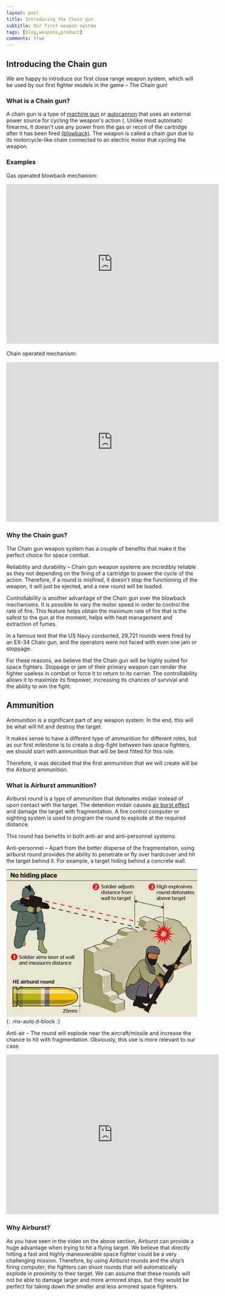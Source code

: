 ```yaml
---
layout: post
title: Introducing the Chain gun
subtitle: Our first weapon system
tags: [blog,weapons,product]
comments: true
---
```


## Introducing the Chain gun

We are happy to introduce our first close range weapon system, which will be used by our first fighter models in the game – The Chain gun!

### What is a Chain gun?

A chain gun is a type of [machine gun]( https://en.wikipedia.org/wiki/Machine_gun) or [autocannon](https://en.wikipedia.org/wiki/Autocannon) that uses an external power source for cycling the weapon's action (. Unlike most automatic firearms, it doesn’t use any power from the gas or recoil of the cartridge after it has been fired [(blowback)]( https://en.wikipedia.org/wiki/Blowback_(firearms)). The weapon is called a chain gun due to its motorcycle-like chain connected to an electric motor that cycling the weapon.

### Examples

Gas operated blowback mechanism:

<iframe width="560" height="420" src="https://www.youtube.com/watch?v=60ksyOJyOZg" frameborder="0" allowfullscreen>
</iframe>


Chain operated mechanism:

<iframe width="560" height="420" src="https://www.youtube.com/watch?v=CAqWpfMApIs" frameborder="0" allowfullscreen></iframe>

### Why the Chain gun?

The Chain gun weapon system has a couple of benefits that make it the perfect choice for space combat. 

Reliability and durability – Chain gun weapon systems are incredibly reliable as they not depending on the firing of a cartridge to power the cycle of the action. Therefore, if a round is misfired, it doesn’t stop the functioning of the weapon, it will just be ejected, and a new round will be loaded.

Controllability is another advantage of the Chain gun over the blowback mechanisms.  It is possible to vary the motor speed in order to control the rate of fire. This feature helps obtain the maximum rate of fire that is the safest to the gun at the moment, helps with heat management and extraction of fumes. 

In a famous test that the US Navy conducted, 29,721 rounds were fired by an EX-34 Chain gun, and the operators were not faced with even one jam or stoppage. 

For these reasons, we believe that the Chain gun will be highly suited for space fighters. Stoppage or jam of their primary weapon can render the fighter useless in combat or force it to return to its carrier. The controllability allows it to maximize its firepower, increasing its chances of survival and the ability to win the fight. 

## Ammunition 

Ammunition is a significant part of any weapon system. In the end, this will be what will hit and destroy the target.

It makes sense to have a different type of ammunition for different roles, but as our first milestone is to create a dog-fight between two space fighters, we should start with ammunition that will be best fitted for this role.

Therefore, it was decided that the first ammunition that we will create will be the Airburst ammunition. 

### What is Airburst ammunition?

Airburst round is a type of ammunition that detonates midair instead of upon contact with the target. The detention midair causes [air burst effect](https://en.wikipedia.org/wiki/Air_burst) and damage the target with fragmentation. A fire control computer or sighting system is used to program the round to explode at the required distance.

This round has benefits in both anti-air and anti-personnel systems:

Anti-personnel – Apart from the better disperse of the fragmentation, using airburst round provides the ability to penetrate or fly over hardcover and hit the target behind it. For example, a target hiding behind a concrete wall. 

![Airbust](/assets/img/airburst.jpg){: .mx-auto.d-block :}

Anti-air – The round will explode near the aircraft/missile and increase the chance to hit with fragmentation.  Obviously, this use is more relevant to our case. 

<iframe width="560" height="420" src="https://www.youtube.com/watch?v=bdwjcayPuag" frameborder="0" allowfullscreen></iframe>

### Why Airburst?

As you have seen in the video on the above section, Airburst can provide a huge advantage when trying to hit a flying target. We believe that directly hitting a fast and highly maneuverable space fighter could be a very challenging mission. Therefore, by using Airburst rounds and the ship’s firing computer, the fighters can shoot rounds that will automatically explode in proximity to their target. We can assume that these rounds will not be able to damage larger and more armored ships, but they would be perfect for taking down the smaller and less armored space fighters. 


